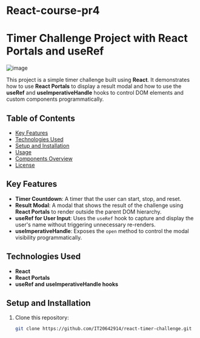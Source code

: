 # React-course-pr4

# Timer Challenge Project with React Portals and useRef

![image](https://github.com/user-attachments/assets/16d5d730-1e35-442b-82f8-bb7b606e8b1d)


This project is a simple timer challenge built using **React**. It demonstrates how to use **React Portals** to display a result modal and how to use the **useRef** and **useImperativeHandle** hooks to control DOM elements and custom components programmatically.

## Table of Contents
- [Key Features](#key-features)
- [Technologies Used](#technologies-used)
- [Setup and Installation](#setup-and-installation)
- [Usage](#usage)
- [Components Overview](#components-overview)
- [License](#license)

## Key Features
- **Timer Countdown**: A timer that the user can start, stop, and reset.
- **Result Modal**: A modal that shows the result of the challenge using **React Portals** to render outside the parent DOM hierarchy.
- **useRef for User Input**: Uses the `useRef` hook to capture and display the user's name without triggering unnecessary re-renders.
- **useImperativeHandle**: Exposes the `open` method to control the modal visibility programmatically.

## Technologies Used
- **React**
- **React Portals**
- **useRef and useImperativeHandle hooks**

## Setup and Installation

1. Clone this repository:

   ```bash
   git clone https://github.com/IT20642914/react-timer-challenge.git

